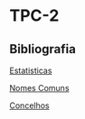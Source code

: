 # TPC-2

## Bibliografia

[Estatisticas](https://www.acap.pt/pt/estatisticas)

[Nomes Comuns](https://www.jn.pt/nacional/galerias/os-nomes-mais-usados-em-portugal-ao-longo-dos-anos-9029408.html)

[Concelhos](https://pt.wikipedia.org/wiki/Lista_de_munic%C3%ADpios_de_Portugal)
